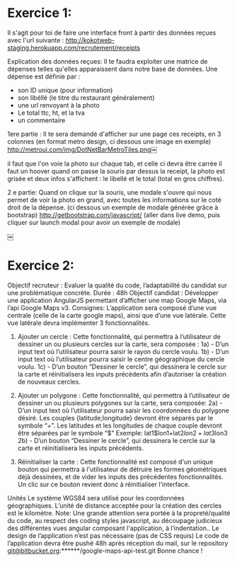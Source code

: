 # Exercice 1:

Il s'agit pour toi de faire une interface front à partir des données reçues avec l'url suivante :
http://kokotweb-staging.herokuapp.com/recrutement/receipts

Explication des données reçues:
Il te faudra exploiter une matrice de dépenses telles qu'elles apparaissent dans notre base de données.
Une dépense est définie par :
- son ID unique (pour information)
- son libéllé (le titre du restaurant généralement)
- une url renvoyant à la photo
- Le total ttc, ht, et la tva
- un commentaire

1ere partie :
Il te sera demandé d'afficher sur une page ces receipts, en 3 colonnes (en format metro design, ci dessous une image en exemple)
http://metroui.com/img/DotNetBarMetroTiles.png￼

il faut que l'on voie la photo sur chaque tab, et celle ci devra être carrée
il faut un hoover quand on passe la souris par dessus la receipt, la photo est grisée et deux infos s'affichent : le libellé et le total (total en gros chiffres).

2 e partie:
Quand on clique sur la souris, une modale s'ouvre qui nous permet de voir la photo en grand, avec toutes les informations sur le coté droit de la dépense. (ci dessous un exemple de modale générée grâce à bootstrap)
http://getbootstrap.com/javascript/
(aller dans live demo, puis cliquer sur launch modal pour avoir un exemple de modale)

￼

# Exercice 2:
Objectif recruteur : Evaluer la qualité du code, l’adaptabilité du candidat sur une problématique concrète.
Durée : 48h
Objectif candidat : Développer une application AngularJS permettant d’afficher une map Google Maps, via l’api Google Maps v3.
Consignes: L’application sera composé d’une vue centrale (celle de la carte google maps), ainsi que d’une vue latérale.
Cette vue latérale devra implémenter 3 fonctionnalités.
1) Ajouter un cercle : Cette fonctionnalité, qui permettra à l’utilisateur de dessiner un ou plusieurs cercles sur la carte, sera composée :
1a) - D’un input text où l’utilisateur pourra saisir le rayon du cercle voulu.
1b) - D’un input text où l’utilisateur pourra saisir le centre géographique du cercle voulu.
1c) - D’un bouton “Dessiner le cercle”, qui dessinera le cercle sur la carte et réinitialisera les inputs précédents afin d’autoriser
la création de nouveaux cercles.
2) Ajouter un polygone : Cette fonctionnalité, qui permettra à l’utilisateur de dessiner un ou plusieurs polygones sur la carte,
sera composée:
2a) - D’un input text où l’utilisateur pourra saisir les coordonnées du polygone désiré. Les couples {latitude;longitude} devront être séparés par le symbole “+”. Les latitudes et les longitudes de chaque couple devront être séparées par le symbole “$"
Exemple:
lat1$lon1+lat2$lon2+lat3$lon3
2b) - D’un bouton “Dessiner le cercle”, qui dessinera le cercle sur la carte et réinitialisera les inputs précédents.

3) Réinitialiser la carte : Cette fonctionnalité est composé d'un unique bouton qui permettra à l'utilisateur de détruire les formes géométriques
déjà dessinées, et de vider les inputs des précédentes fonctionnalités. Un clic sur ce bouton revient donc à réinitialiser l'interface.

Unités
Le système WGS84 sera utilisé pour les coordonnées géographiques.
L’unité de distance acceptée pour la création des cercles est le kilomètre.
Note:
Une grande attention sera portée à la propreté/qualité du code, au respect des coding styles javascript,
au découpage judicieux des différentes vues angular composant l'application, à l’indentation..
Le design de l’application n’est pas nécessaire (pas de CSS requis)
Le code de l’application devra être pushé 48h après réception du mail, sur le repository git@bitbucket.org:******/google-maps-api-test.git
Bonne chance !